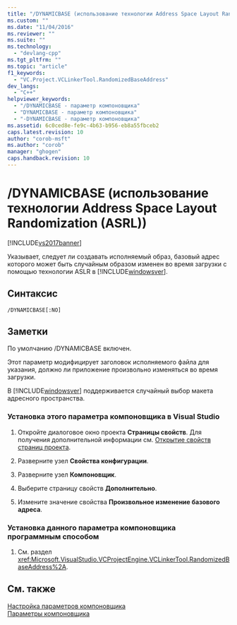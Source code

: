 ```yaml
---
title: "/DYNAMICBASE (использование технологии Address Space Layout Randomization (ASRL)) | Microsoft Docs"
ms.custom: ""
ms.date: "11/04/2016"
ms.reviewer: ""
ms.suite: ""
ms.technology: 
  - "devlang-cpp"
ms.tgt_pltfrm: ""
ms.topic: "article"
f1_keywords: 
  - "VC.Project.VCLinkerTool.RandomizedBaseAddress"
dev_langs: 
  - "C++"
helpviewer_keywords: 
  - "/DYNAMICBASE - параметр компоновщика"
  - "DYNAMICBASE - параметр компоновщика"
  - "-DYNAMICBASE - параметр компоновщика"
ms.assetid: 6c0ced8e-fe9c-4b63-b956-eb8a55fbceb2
caps.latest.revision: 10
author: "corob-msft"
ms.author: "corob"
manager: "ghogen"
caps.handback.revision: 10
---
```

# /DYNAMICBASE (использование технологии Address Space Layout Randomization (ASRL))
[!INCLUDE[vs2017banner](../../assembler/inline/includes/vs2017banner.md)]

Указывает, следует ли создавать исполняемый образ, базовый адрес которого может быть случайным образом изменен во время загрузки с помощью технологии ASLR в [!INCLUDE[windowsver](../Token/windowsver_md.md)].  
  
## Синтаксис  
  
```  
/DYNAMICBASE[:NO]  
```  
  
## Заметки  
 По умолчанию \/DYNAMICBASE включен.  
  
 Этот параметр модифицирует заголовок исполняемого файла для указания, должно ли приложение произвольно изменяться во время загрузки.  
  
 В [!INCLUDE[windowsver](../Token/windowsver_md.md)] поддерживается случайный выбор макета адресного пространства.  
  
### Установка этого параметра компоновщика в Visual Studio  
  
1.  Откройте диалоговое окно проекта **Страницы свойств**.  Для получения дополнительной информации см. [Открытие свойств страниц проекта](../../misc/how-to-open-project-property-pages.md).  
  
2.  Разверните узел **Свойства конфигурации**.  
  
3.  Разверните узел **Компоновщик**.  
  
4.  Выберите страницу свойств **Дополнительно**.  
  
5.  Измените значение свойства **Произвольное изменение базового адреса**.  
  
### Установка данного параметра компоновщика программным способом  
  
1.  См. раздел <xref:Microsoft.VisualStudio.VCProjectEngine.VCLinkerTool.RandomizedBaseAddress%2A>.  
  
## См. также  
 [Настройка параметров компоновщика](../../build/reference/setting-linker-options.md)   
 [Параметры компоновщика](../../build/reference/linker-options.md)